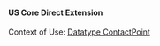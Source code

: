 #### US Core Direct Extension



Context of Use: [Datatype ContactPoint](http://hl7.org/fhir/2017Jan/datatypes.html#contactpoint)

